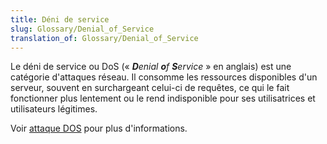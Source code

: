 ```yaml
---
title: Déni de service
slug: Glossary/Denial_of_Service
translation_of: Glossary/Denial_of_Service
---
```


Le déni de service ou DoS («&nbsp;<i lang="en">**D**enial **o**f **S**ervice</i>&nbsp;» en anglais) est une catégorie d'attaques réseau. Il consomme les ressources disponibles d'un serveur, souvent en surchargeant celui-ci de requêtes, ce qui le fait fonctionner plus lentement ou le rend indisponible pour ses utilisatrices et utilisateurs légitimes.

Voir [attaque DOS](/fr/docs/Glossary/DOS_attack) pour plus d'informations.
